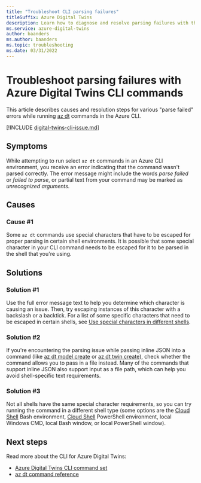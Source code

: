 ```yaml
---
title: "Troubleshoot CLI parsing failures"
titleSuffix: Azure Digital Twins
description: Learn how to diagnose and resolve parsing failures with the Azure Digital Twins CLI command set.
ms.service: azure-digital-twins
author: baanders
ms.author: baanders
ms.topic: troubleshooting
ms.date: 03/31/2022
---
```


# Troubleshoot parsing failures with Azure Digital Twins CLI commands

This article describes causes and resolution steps for various "parse failed" errors while running [az dt](/cli/azure/dt) commands in the Azure CLI.

[!INCLUDE [digital-twins-cli-issue.md](digital-twins-cli-issue.md)]

## Symptoms

While attempting to run select `az dt` commands in an Azure CLI environment, you receive an error indicating that the command wasn't parsed correctly. The error message might include the words *parse failed* or *failed to parse*, or partial text from your command may be marked as *unrecognized arguments.*

## Causes

### Cause #1

Some `az dt` commands use special characters that have to be escaped for proper parsing in certain shell environments. It is possible that some special character in your CLI command needs to be escaped for it to be parsed in the shell that you're using.

## Solutions

### Solution #1

Use the full error message text to help you determine which character is causing an issue. Then, try escaping instances of this character with a backslash or a backtick. For a list of some specific characters that need to be escaped in certain shells, see [Use special characters in different shells](concepts-cli.md#use-special-characters-in-different-shells).

### Solution #2

If you're encountering the parsing issue while passing inline JSON into a command (like [az dt model create](/cli/azure/dt/model#az-dt-model-create) or [az dt twin create](/cli/azure/dt/twin#az-dt-twin-create)), check whether the command allows you to pass in a file instead. Many of the commands that support inline JSON also support input as a file path, which can help you avoid shell-specific text requirements.

### Solution #3

Not all shells have the same special character requirements, so you can try running the command in a different shell type (some options are the [Cloud Shell](https://shell.azure.com) Bash environment, [Cloud Shell](https://shell.azure.com) PowerShell environment, local Windows CMD, local Bash window, or local PowerShell window).

## Next steps

Read more about the CLI for Azure Digital Twins:
* [Azure Digital Twins CLI command set](concepts-cli.md)
* [az dt command reference](/cli/azure/dt)
